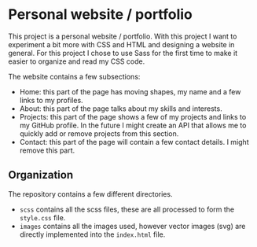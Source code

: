 # Personal website / portfolio

This project is a personal website / portfolio. With this project I want to experiment a bit more with CSS and HTML and designing a website in general.
For this project I chose to use Sass for the first time to make it easier to organize and read my CSS code. 

The website contains a few subsections:
- Home: this part of the page has moving shapes, my name and a few links to my profiles.
- About: this part of the page talks about my skills and interests.
- Projects: this part of the page shows a few of my projects and links to my GitHub profile. In the future I might create an API that allows me to quickly
  add or remove projects from this section.
- Contact: this part of the page will contain a few contact details. I might remove this part.

## Organization
The repository contains a few different directories.
- `scss` contains all the scss files, these are all processed to form the `style.css` file.
- `images` contains all the images used, however vector images (svg) are directly implemented into the `index.html` file.
